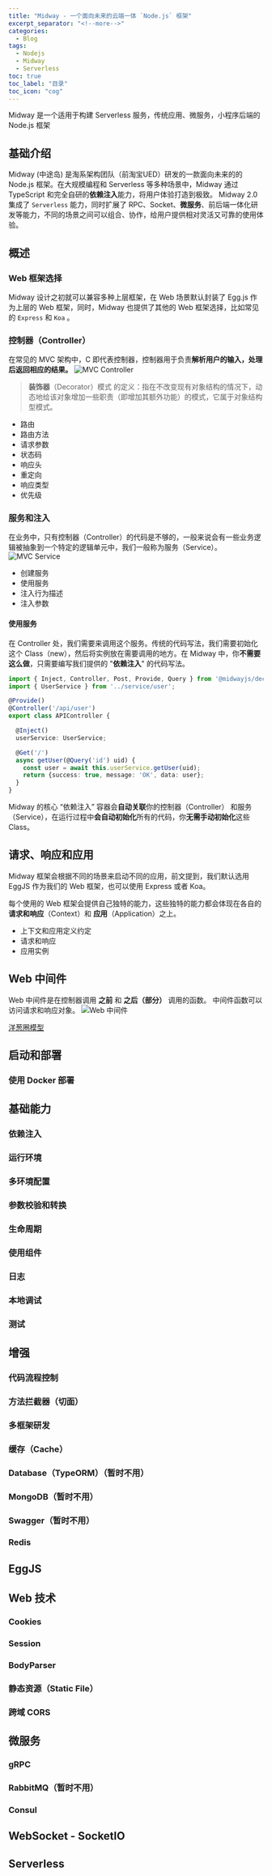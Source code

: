 ```yaml
---
title: "Midway - 一个面向未来的云端一体 `Node.js` 框架"
excerpt_separator: "<!--more-->"
categories:
  - Blog
tags:
  - Nodejs
  - Midway
  - Serverless
toc: true
toc_label: "目录"
toc_icon: "cog"
---
```


Midway 是一个适用于构建 Serverless 服务，传统应用、微服务，小程序后端的 Node.js 框架

<!--more-->

## 基础介绍
Midway (中途岛) 是淘系架构团队（前淘宝UED）研发的一款面向未来的的 Node.js 框架。在大规模编程和 Serverless 等多种场景中，Midway 通过 TypeScript 和完全自研的**依赖注入**能力，将用户体验打造到极致。
Midway 2.0 集成了 `Serverless` 能力，同时扩展了 RPC、Socket、**微服务**、前后端一体化研发等能力，不同的场景之间可以组合、协作，给用户提供相对灵活又可靠的使用体验。

## 概述
### Web 框架选择
Midway 设计之初就可以兼容多种上层框架，在 Web 场景默认封装了 Egg.js 作为上层的 Web 框架，同时，Midway 也提供了其他的 Web 框架选择，比如常见的 `Express` 和 `Koa` 。

### 控制器（Controller）
在常见的 MVC 架构中，C 即代表控制器，控制器用于负责**解析用户的输入，处理后返回相应的结果。**
![MVC Controller](https://cdn.nlark.com/yuque/0/2020/png/501408/1600592027849-679b4cfc-cf11-466a-a467-403907bd6a3e.png?x-oss-process=image%2Fresize%2Cw_1492)

> **装饰器**（Decorator）模式 的定义：指在不改变现有对象结构的情况下，动态地给该对象增加一些职责（即增加其额外功能）的模式，它属于对象结构型模式。

- 路由
- 路由方法
- 请求参数
- 状态码
- 响应头
- 重定向
- 响应类型
- 优先级

### 服务和注入
在业务中，只有控制器（Controller）的代码是不够的，一般来说会有一些业务逻辑被抽象到一个特定的逻辑单元中，我们一般称为服务（Service）。
![MVC Service](https://cdn.nlark.com/yuque/0/2020/png/501408/1600604974682-f5309741-dda9-484b-bcf3-ac054f98fe78.png?x-oss-process=image%2Fresize%2Cw_1492)

- 创建服务
- 使用服务
- 注入行为描述
- 注入参数

#### 使用服务
在 Controller 处，我们需要来调用这个服务。传统的代码写法，我们需要初始化这个 Class（new），然后将实例放在需要调用的地方。在 Midway 中，你**不需要这么做**，只需要编写我们提供的 "**依赖注入**" 的代码写法。

```ts
import { Inject, Controller, Post, Provide, Query } from '@midwayjs/decorator';
import { UserService } from '../service/user';

@Provide()
@Controller('/api/user')
export class APIController {

  @Inject()
  userService: UserService;

  @Get('/')
  async getUser(@Query('id') uid) {
    const user = await this.userService.getUser(uid);
    return {success: true, message: 'OK', data: user};
  }
}
```

Midway 的核心 “依赖注入” 容器会**自动关联**你的控制器（Controller） 和服务（Service），在运行过程中**会自动初始化**所有的代码，你**无需手动初始化**这些 Class。

## 请求、响应和应用
Midway 框架会根据不同的场景来启动不同的应用，前文提到，我们默认选用 EggJS 作为我们的 Web 框架，也可以使用 Express 或者 Koa。

每个使用的 Web 框架会提供自己独特的能力，这些独特的能力都会体现在各自的 **请求和响应**（Context）和 **应用**（Application）之上。

- 上下文和应用定义约定
- 请求和响应
- 应用实例

## Web 中间件
Web 中间件是在控制器调用 **之前** 和 **之后（部分）** 调用的函数。 中间件函数可以访问请求和响应对象。
![Web 中间件](https://cdn.nlark.com/yuque/0/2020/png/501408/1600592120947-c000a3a8-5da1-4a8d-839a-c6f81b771577.png?x-oss-process=image%2Fresize%2Cw_1492)

[洋葱圈模型](https://eggjs.org/zh-cn/intro/egg-and-koa.html#midlleware)

## 启动和部署
### 使用 Docker 部署

## 基础能力
### 依赖注入
### 运行环境
### 多环境配置
### 参数校验和转换
### 生命周期
### 使用组件
### 日志
### 本地调试
### 测试

## 增强
### 代码流程控制
### 方法拦截器（切面）
### 多框架研发
### 缓存（Cache）
### Database（TypeORM）（暂时不用）
### MongoDB（暂时不用）
### Swagger（暂时不用）
### Redis

## EggJS

## Web 技术
### Cookies
### Session
### BodyParser
### 静态资源（Static File）
### 跨域 CORS

## 微服务
### gRPC
### RabbitMQ（暂时不用）
### Consul

## WebSocket - SocketIO

## Serverless

